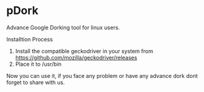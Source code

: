 # pDork
Advance Google Dorking tool for linux users.

Installtion Process
1. Install the compatible geckodriver in your system from https://github.com/mozilla/geckodriver/releases
2. Place it to /usr/bin

Now you can use it, if you face any problem or have any advance dork dont forget to share with us.
